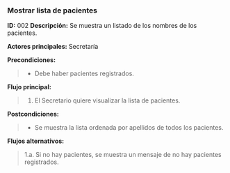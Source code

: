 ### **Mostrar lista de pacientes**
**ID:** 002 **Descripción:** Se muestra un listado de los nombres de los pacientes.

**Actores principales:** Secretaría

**Precondiciones:**
>* Debe haber pacientes registrados.

**Flujo principal:**
>1. El Secretario quiere visualizar la lista de pacientes.

**Postcondiciones:**
>* Se muestra la lista ordenada por apellidos de todos los pacientes.

**Flujos alternativos:**
>1.a. Si no hay pacientes, se muestra un mensaje de no hay pacientes registrados.

